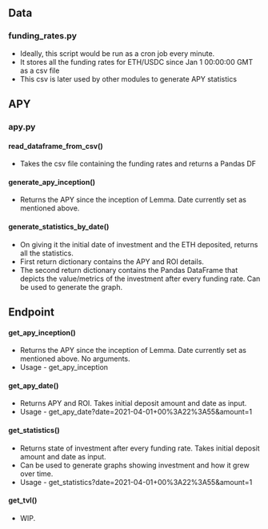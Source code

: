 ## Data
### funding_rates.py
* Ideally, this script would be run as a cron job every minute.
* It stores all the funding rates for ETH/USDC since Jan 1 00:00:00 GMT as a csv file
* This csv is later used by other modules to generate APY statistics

## APY
### apy.py
#### read_dataframe_from_csv()
* Takes the csv file containing the funding rates and returns a Pandas DF
#### generate_apy_inception()
* Returns the APY since the inception of Lemma. Date currently set as mentioned above.

#### generate_statistics_by_date()
* On giving it the initial date of investment and the ETH deposited, returns all the statistics.
* First return dictionary contains the APY and ROI details.
* The second return dictionary contains the Pandas DataFrame that depicts the value/metrics of the investment after every funding rate. Can be used to generate the graph.

## Endpoint
#### get_apy_inception()
* Returns the APY since the inception of Lemma. Date currently set as mentioned above. No arguments.
* Usage - get_apy_inception
#### get_apy_date()
* Returns APY and ROI. Takes initial deposit amount and date as input.
* Usage - get_apy_date?date=2021-04-01+00%3A22%3A55&amount=1
#### get_statistics()
* Returns state of investment after every funding rate. Takes initial deposit amount and date as input.
* Can be used to generate graphs showing investment and how it grew over time.
* Usage - get_statistics?date=2021-04-01+00%3A22%3A55&amount=1
#### get_tvl()
* WIP.